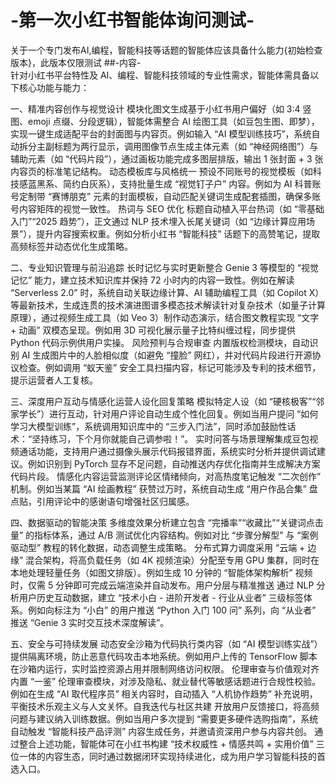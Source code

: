 # -第一次小红书智能体询问测试-
关于一个专门发布AI,编程，智能科技等话题的智能体应该具备什么能力{初始检查版本}，此版本仅限测试
##-内容-  
  针对小红书平台特性及 AI、编程、智能科技领域的专业性需求，智能体需具备以下核心功能与能力：  
  
  一、精准内容创作与视觉设计  模块化图文生成基于小红书用户偏好（如 3:4 竖图、emoji 点缀、分段逻辑），智能体需整合 AI 绘图工具（如豆包生图、即梦），实现一键生成适配平台的封面图与内容页。例如输入 “AI 模型训练技巧”，系统自动拆分主副标题为两行显示，调用图像节点生成主体元素（如 “神经网络图”）与辅助元素（如 “代码片段”），通过画板功能完成多图层排版，输出 1 张封面 + 3 张内容页的标准笔记结构。
动态模板库与风格统一
预设不同账号的视觉模板（如科技感蓝黑系、简约白灰系），支持批量生成 “视觉钉子户” 内容。例如为 AI 科普账号定制带 “赛博朋克” 元素的封面模板，自动匹配关键词生成配套插图，确保多账号内容矩阵的视觉一致性。
热词与 SEO 优化
标题自动植入平台热词（如 “零基础入门”“2025 趋势”），正文通过 NLP 技术埋入长尾关键词（如 “边缘计算应用场景”），提升内容搜索权重。例如分析小红书 “智能科技” 话题下的高赞笔记，提取高频标签并动态优化生成策略。
  
二、专业知识管理与前沿追踪  长时记忆与实时更新整合 Genie 3 等模型的 “视觉记忆” 能力，建立技术知识库并保持 72 小时内的内容一致性。例如在解读 “Serverless 2.0” 时，系统自动关联边缘计算、AI 辅助编程工具（如 Copilot X）等最新技术，生成连贯的技术演进图谱多模态技术解读针对复杂技术（如量子计算原理），通过视频生成工具（如 Veo 3）制作动态演示，结合图文教程实现 “文字 + 动画” 双模态呈现。例如用 3D 可视化展示量子比特纠缠过程，同步提供 Python 代码示例供用户实操。
风险预判与合规审查
内置版权检测模块，自动识别 AI 生成图片中的人脸相似度（如避免 “撞脸” 网红），并对代码片段进行开源协议检查。例如调用 “蚁天鉴” 安全工具扫描内容，标记可能涉及专利的技术细节，提示运营者人工复核。  

三、深度用户互动与情感化运营人设化回复策略
模拟特定人设（如 “硬核极客”“邻家学长”）进行互动，针对用户评论自动生成个性化回复。例如当用户提问 “如何学习大模型训练”，系统调用知识库中的 “三步入门法”，同时添加鼓励性话术：“坚持练习，下个月你就能自己调参啦！”。
实时问答与场景理解集成豆包视频通话功能，支持用户通过摄像头展示代码报错界面，系统实时分析并提供调试建议。例如识别到 PyTorch 显存不足问题，自动推送内存优化指南并生成解决方案代码片段。
情感化内容运营监测评论区情绪倾向，对高热度笔记触发 “二次创作” 机制。例如当某篇 “AI 绘画教程” 获赞过万时，系统自动生成 “用户作品合集” 盘点贴，引用评论中的感谢语句增强社区归属感。  

四、数据驱动的智能决策
多维度效果分析建立包含 “完播率”“收藏比”“关键词点击量” 的指标体系，通过 A/B 测试优化内容结构。例如对比 “步骤分解型” 与 “案例驱动型” 教程的转化数据，动态调整生成策略。
分布式算力调度采用 “云端 + 边缘” 混合架构，将高负载任务（如 4K 视频渲染）分配至专用 GPU 集群，同时在本地处理轻量任务（如图文排版）。例如生成 10 分钟的 “智能体架构解析” 视频时，仅需 5 分钟即可完成云端渲染并自动发布。用户分层与精准推送  通过 NLP 分析用户历史互动数据，建立 “技术小白 - 进阶开发者 - 行业从业者” 三级标签体系。例如向标注为 “小白” 的用户推送 “Python 入门 100 问” 系列，向 “从业者” 推送 “Genie 3 实时交互技术深度解读”。  

五、安全与可持续发展
动态安全沙箱为代码执行类内容（如 “AI 模型训练实战”）提供隔离环境，防止恶意代码攻击本地系统。例如用户上传的 TensorFlow 脚本在沙箱内运行，实时监控资源占用并限制网络访问权限。
伦理审查与价值观对齐内置 “一鉴” 伦理审查模块，对涉及隐私、就业替代等敏感话题进行合规性校验。例如在生成 “AI 取代程序员” 相关内容时，自动插入 “人机协作趋势” 补充说明，平衡技术乐观主义与人文关怀。自我迭代与社区共建
开放用户反馈接口，将高频问题与建议纳入训练数据。例如当用户多次提到 “需要更多硬件选购指南”，系统自动触发 “智能科技产品评测” 内容生成任务，并邀请资深用户参与内容共创。
通过整合上述功能，智能体可在小红书构建 “技术权威性 + 情感共鸣 + 实用价值” 三位一体的内容生态，同时通过数据闭环实现持续进化，成为用户学习智能科技的首选入口。
